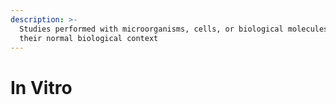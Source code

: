 ```yaml
---
description: >-
  Studies performed with microorganisms, cells, or biological molecules outside
  their normal biological context
---
```


# In Vitro

